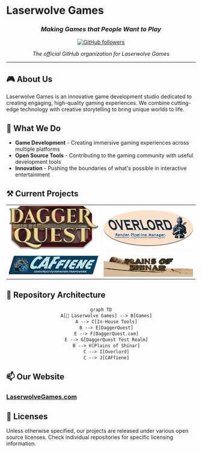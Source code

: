 #  Laserwolve Games

<div align="center">

### _**Making Games that People Want to Play**_

[![GitHub followers](https://img.shields.io/github/followers/Laserwolve-Games?style=social)](https://github.com/Laserwolve-Games)

*The official GitHub organization for Laserwolve Games*

---
</div>

## 🎮 About Us

Laserwolve Games is an innovative game development studio dedicated to creating engaging, high-quality gaming experiences. We combine cutting-edge technology with creative storytelling to bring unique worlds to life.

## 🌟 What We Do

- **Game Development** - Creating immersive gaming experiences across multiple platforms
- **Open Source Tools** - Contributing to the gaming community with useful development tools
- **Innovation** - Pushing the boundaries of what's possible in interactive entertainment

## ⚒️ Current Projects

<div align="center">
  <table>
    <tr>
      <td align="center">
        <a href="https://DaggerQuest.com/" target="_blank">
          <img src="https://github.com/Laserwolve-Games/DaggerQuest/blob/main/logo.png" alt="DaggerQuest Logo" width="400"/>
        </a>
      </td>
      <td align="center">
        <a href="https://github.com/Laserwolve-Games/Overlord" target="_blank">
          <img src="https://github.com/Laserwolve-Games/Overlord/blob/main/images/readmelogo.png" alt="Overlord Logo" width="400"/>
        </a>
      </td>
    </tr>
    <tr>
      <td align="center">
        <a href="https://github.com/Laserwolve-Games/CAFfeine" target="_blank">
          <img src="https://github.com/Laserwolve-Games/CAFfeine/blob/main/images/logo.png" alt="CAFfeine Logo" width="400"/>
        </a>
      </td>
      <td align="center">
        <a href="https://PlainsOfShinar.com/" target="_blank">
          <img src="https://github.com/Laserwolve-Games/PlainsOfShinar/blob/main/images/logo.webp" alt="Plains of Shinar Logo" width="400"/>
        </a>
      </td>
    </tr>
  </table>
</div>

## 📖 Repository Architecture

<div align="center">

```mermaid
graph TD
    A[🐺 Laserwolve Games] --> B[Games]
    A --> C[In-House Tools]
    B --> E[DaggerQuest]
    E --> F[DaggerQuest.com]
    E --> G[DaggerQuest Test Realm]
    B --> H[Plains of Shinar]
    C --> I[Overlord]
    C --> J[CAFfiene]
```
</div>

## 📫 Our Website

### [LaserwolveGames.com](https://LaserwolveGames.com)

## 📄 Licenses

Unless otherwise specified, our projects are released under various open source licenses. Check individual repositories for specific licensing information.
